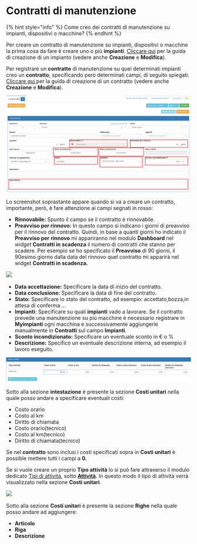 # Contratti di manutenzione

{% hint style="info" %}
Come creo dei contratti di manutenzione su impianti, dispositivi o macchine?
{% endhint %}

Per creare un contratto di manutenzione su impianti, dispositivi o macchine la prima cosa da fare è creare uno o più **impianti**. [Cliccare qui](../modules/impianti/) per la guida di creazione di un impianto \(vedere anche **Creazione** e **Modifica**\).

Per registrare un **contratto** di manutenzione su quei determinati impianti creo un **contratto**, specificando però determinati campi, di seguito spiegati. [Cliccare qui ](../modules/vendite/contratti/)per la guida di creazione di un contratto \(vedere anche **Creazione** e **Modifica**\).

![](../.gitbook/assets/contrattoannuale.png)

Lo screenshot soprastante appare quando si va a creare un contratto, importante, però, è fare attenzione ai campi segnati in rosso:

* **Rinnovabile:** Spunto il campo se il contratto è rinnovabile.
* **Preavviso per rinnovo:** In questo campo si indicano i giorni di preavviso per il rinnovo del contratto. Quindi, in base a quanti giorni ho indicato il **Preavviso per** **rinnovo** mi appariranno nel modulo **Dashboard** nel _widget_ **Contratti in scadenza** il numero di contratti che stanno per scadere. Per esempio se ho specificato il **Preavviso** di 90 giorni, il 90esimo giorno dalla data del rinnovo quel contratto mi apparirà nel widget **Contratti in scadenza.**

![](https://github.com/devcode-it/openstamanager-docs/tree/5242b6a23c677db2f5451152c8e4c4aded3a99cf/.gitbook/assets/contrattiinscadenza-1.png)

* **Data accettazione:** Specificare la data di inizio del contratto.
* **Data conclusione:** Specificare la data di fine del contratto.
* **Stato:** Specificare lo stato del contratto, ad esempio: accettato,bozza,in attesa di conferma ...
* **Impianti:** Specificare su quali **impianti** vado a lavorare. Se il contratto prevede una manutenzione su più macchine è necessario registrare in **Myimpianti** ogni macchina e successivamente aggiungerle manualmente in **Contratti** sul campo **Impianti**.
* **Sconto incondizionato:** Specificare un eventuale sconto in € o %
* **Descrizione:** Specifico un eventuale descrizione interna, ad esempio il lavoro eseguito.

![](../.gitbook/assets/costiunitariannuali.png)

Sotto alla sezione **intestazione** è presente la sezione **Costi unitari** nella quale posso andare a specificare eventuali costi:

* Costo orario
* Costo al km 
* Diritto di chiamata
* Costo orario\(tecnico\)
* Costo al km\(tecnico\)
* Diritto di chiamata\(tecnico\)

Se nel **contratto** sono inclusi i costi specificati sopra in **Costi unitari** è possible mettere tutti i campi a **0.**

Se si vuole creare un proprio **Tipo attività** lo si può fare attraverso il modulo dedicato [Tipi di attività](../modules/attivita/tipidiattivita/), sotto [**Attività**](../modules/attivita/). In questo modo il tipo di attività verrà visualizzato nella sezione **Costi unitari**.

![](https://github.com/devcode-it/openstamanager-docs/tree/5242b6a23c677db2f5451152c8e4c4aded3a99cf/.gitbook/assets/righe-annuali-1.png)

Sotto alla sezione **Costi unitari** è presente la sezione **Righe** nella quale posso andare ad aggiungere:

* **Articolo**
* **Riga**
* **Descrizione**

